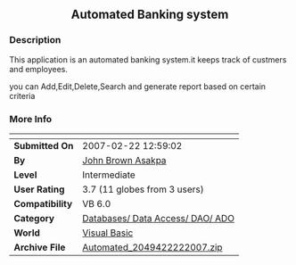 ﻿<div align="center">

## Automated Banking system


</div>

### Description

This application is an automated banking system.it keeps track of custmers and employees.

you can Add,Edit,Delete,Search and generate report based on certain criteria
 
### More Info
 


<span>             |<span>
---                |---
**Submitted On**   |2007-02-22 12:59:02
**By**             |[John Brown Asakpa](https://github.com/Planet-Source-Code/PSCIndex/blob/master/ByAuthor/john-brown-asakpa.md)
**Level**          |Intermediate
**User Rating**    |3.7 (11 globes from 3 users)
**Compatibility**  |VB 6\.0
**Category**       |[Databases/ Data Access/ DAO/ ADO](https://github.com/Planet-Source-Code/PSCIndex/blob/master/ByCategory/databases-data-access-dao-ado__1-6.md)
**World**          |[Visual Basic](https://github.com/Planet-Source-Code/PSCIndex/blob/master/ByWorld/visual-basic.md)
**Archive File**   |[Automated\_2049422222007\.zip](https://github.com/Planet-Source-Code/john-brown-asakpa-automated-banking-system__1-67944/archive/master.zip)








